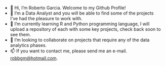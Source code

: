- 👋 Hi, I’m Roberto Garcia. Welcome to my Github Profile! 
- 👀 I’m a Data Analyst and you will be able to find some of the projects I've had the pleasure to work with. 
- 🌱 I’m currently learning R and Python programming language, I will upload a repository of each with some key projects, check back soon to see them. 
- 💞️ I’m looking to collaborate on projects that require any of the data analytics phases. 
- 📫 If you want to contact me, please send me an e-mail. robbgm@hotmail.com. 

<!---
Roberto-DA92/Roberto-DA92 is a ✨ special ✨ repository because its `README.md` (this file) appears on your GitHub profile.
You can click the Preview link to take a look at your changes.
--->
